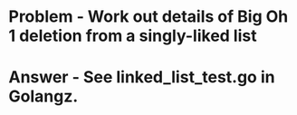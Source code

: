 # Problem - Work out details of Big Oh 1 deletion from a singly-liked list
# Answer - See linked_list_test.go in Golangz.

